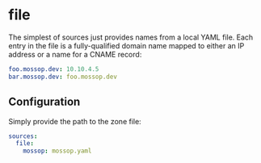 # file

The simplest of sources just provides names from a local YAML file. Each entry
in the file is a fully-qualified domain name mapped to either an IP address or
a name for a CNAME record:

```yaml
foo.mossop.dev: 10.10.4.5
bar.mossop.dev: foo.mossop.dev
```

## Configuration

Simply provide the path to the zone file:

```yaml
sources:
  file:
    mossop: mossop.yaml
```
